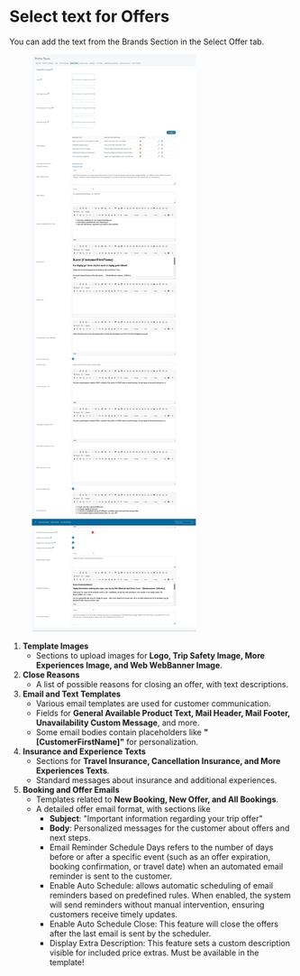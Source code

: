 # Select text for Offers

You can add the text from the Brands Section in the Select Offer tab.&#x20;

<figure><img src="../.gitbook/assets/image (22) (1) (1) (1) (1) (1) (1) (1) (1).png" alt=""><figcaption></figcaption></figure>

1. **Template Images**
   * Sections to upload images for **Logo, Trip Safety Image, More Experiences Image, and Web WebBanner Image**.
2. **Close Reasons**
   * A list of possible reasons for closing an offer, with text descriptions.
3. **Email and Text Templates**
   * Various email templates are used for customer communication.
   * Fields for **General Available Product Text, Mail Header, Mail Footer, Unavailability Custom Message**, and more.
   * Some email bodies contain placeholders like **"\[CustomerFirstName]"** for personalization.
4. **Insurance and Experience Texts**
   * Sections for **Travel Insurance, Cancellation Insurance, and More Experiences Texts**.
   * Standard messages about insurance and additional experiences.
5. **Booking and Offer Emails**
   * Templates related to **New Booking, New Offer, and All Bookings**.
   * A detailed offer email format, with sections like
     * **Subject**: "Important information regarding your trip offer"
     * **Body**: Personalized messages for the customer about offers and next steps.
     * Email Reminder Schedule Days refers to the number of days before or after a specific event (such as an offer expiration, booking confirmation, or travel date) when an automated email reminder is sent to the customer.
     * Enable Auto Schedule: allows automatic scheduling of email reminders based on predefined rules. When enabled, the system will send reminders without manual intervention, ensuring customers receive timely updates.
     * Enable Auto Schedule Close: This feature will close the offers after the last email is sent by the scheduler.
     * Display Extra Description: This feature sets a custom description visible for included price extras. Must be available in the template!
